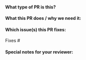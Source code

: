 <!-- Thanks for sending a pull request! Here are some tips for you:

1. Ensure you have added or ran the appropriate tests for your PR
2. If the PR is unfinished, mark it by adding a [WIP] prefix to your PR title
-->

#### What type of PR is this?
<!--
Add one of the following kinds:
/kind bug
/kind feature
/kind test
/kind documentation
/kind cleanup
/kind ci

Optionally add one or more of the following kinds if applicable:
/kind api-change
/kind deprecation
/kind dependencies
-->

#### What this PR does / why we need it:

#### Which issue(s) this PR fixes:
<!--
Automatically closes linked issue when PR is merged.
Usage: `Fixes #<issue number>`.
-->
Fixes #

#### Special notes for your reviewer:
